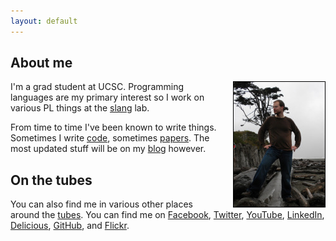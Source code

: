 ```yaml
---
layout: default
---
```


About me
--------

<img style="float:right; margin-left: 25px; border: 1px solid black" width="146" height="200" alt="me" src="images/morgan.jpg"/>

I'm a grad student at UCSC. Programming languages are my primary interest
so I work on various PL things at the [slang](http://slang.soe.ucsc.edu/Site/Home.html) lab.

From time to time I've been known to write things. Sometimes I 
write [code](code.html), sometimes [papers](papers.html). 
The most updated stuff will be on my [blog](blog/) however.

On the tubes
------------

You can also find me in various other places around the 
[tubes](http://www.youtube.com/watch?v=f99PcP0aFNE). You can 
find me on 
[Facebook](http://www.facebook.com/disnet), 
[Twitter](http://twitter.com/disnet),
[YouTube](http://www.youtube.com/user/rubberduckey2007),
[LinkedIn](http://www.linkedin.com/in/timdisney),
[Delicious](http://delicious.com/rubberduckey/), 
[GitHub](http://github.com/disnet), and
[Flickr](http://www.flickr.com/photos/timdisney/).
